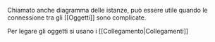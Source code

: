 Chiamato anche diagramma delle istanze, può essere utile quando le connessione tra gli [[Oggetti]] sono complicate.

Per legare gli oggetti si usano i [[Collegamento|Collegamenti]]

